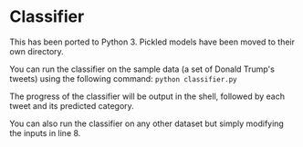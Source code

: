 # Classifier
This has been ported to Python 3.
Pickled models have been moved to their own directory.

You can run the classifier on the sample data (a set of Donald Trump's tweets) using the following command: ```python classifier.py```

The progress of the classifier will be output in the shell, followed by each tweet and its predicted category.

You can also run the classifier on any other dataset but simply modifying the inputs in line 8.